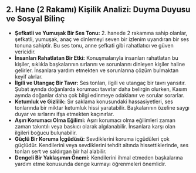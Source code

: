 ## 2. Hane (2 Rakamı) Kişilik Analizi: Duyma Duyusu ve Sosyal Bilinç

* **Şefkatli ve Yumuşak Bir Ses Tonu:** 2. hanede 2 rakamına sahip olanlar, şefkatli, yumuşak, anaç ve dinlemeyi seven bir izlenim uyandıran bir ses tonuna sahiptir. Bu ses tonu, anne şefkati gibi rahatlatıcı ve güven vericidir.
* **İnsanları Rahatlatan Bir Etki:** Konuşmalarıyla insanları rahatlatan bu kişiler, sıklıkla başkalarının sırlarını ve sorunlarını dinleyen kişiler haline gelirler. İnsanlara yardım etmekten ve sorunlarına çözüm bulmaktan keyif alırlar.
* **İlgili ve Utangaç Bir Tavır:** Ses tonları, ilgili ve utangaç bir tavrı yansıtır. Şubat ayında doğanlarda korumacı tavırlar daha belirgin olurken, Kasım ayında doğanlar daha çok bilgi edinmeye odaklanır ve sorular sorarlar.
* **Ketumluk ve Gizlilik:** Sır saklama konusundaki hassasiyetleri, ses tonlarında bir miktar ketumluk hissi yaratabilir. Başkalarının özeline saygı duyar ve sırlarını ifşa etmekten kaçınırlar.
* **Aşırı Korumacı Olma Eğilimi:** Aşırı korumacı olma eğilimleri zaman zaman takıntılı veya baskıcı olarak algılanabilir. İnsanlara karşı olan ilgileri boğucu bulunabilir.
* **Güçlü Bir Koruma İçgüdüsü:** Sevdiklerini koruma içgüdüleri çok güçlüdür. Kendilerini veya sevdiklerini tehdit altında hissettiklerinde, ses tonları sert ve saldırgan bir hal alabilir.
* **Dengeli Bir Yaklaşımın Önemi:** Kendilerini ihmal etmeden başkalarına yardım etme konusunda denge kurmayı öğrenmeleri önemlidir. 
